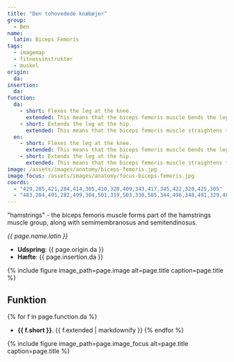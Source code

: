 ```yaml
---
title: "Den tohovedede knæbøjer"
group:
  - Ben
name:
  latin: Biceps Femoris
tags:
  - imagemap
  - fitnessinstruktør
  - muskel
origin: 
  da: 
insertion: 
  da: 
function:
  da:
    - short: Flexes the leg at the knee.
      extended: This means that the biceps femoris muscle bends the leg at the knee joint such that there is a decrease in the angle between the lower leg and the upper leg.
    - short: Extends the leg at the hip.
      extended: This means that the biceps femoris muscle straightens the hip joint such that there is an increase in the angle between the upper leg and the torso.
  en:
    - short: Flexes the leg at the knee.
      extended: This means that the biceps femoris muscle bends the leg at the knee joint such that there is a decrease in the angle between the lower leg and the upper leg.
    - short: Extends the leg at the hip.
      extended: This means that the biceps femoris muscle straightens the hip joint such that there is an increase in the angle between the upper leg and the torso.
image: /assets/images/anatomy/biceps-femoris.jpg
image_focus: /assets/images/anatomy/focus-biceps-femoris.jpg
coords:
  - "429,285,421,284,414,305,410,328,409,343,417,345,422,328,425,305"
  - "483,284,491,282,499,304,501,319,503,330,505,344,496,348,491,329,487,301"
---
```


"hamstrings" - the biceps femoris muscle forms part of the hamstrings muscle group, along with semimembranosus and semitendinosus.

_{{ page.name.latin }}_

- **Udspring**: {{ page.origin.da }}
- **Hæfte**: {{ page.insertion.da }}

{% include figure image_path=page.image alt=page.title caption=page.title %}

## Funktion

{% for f in page.function.da %}
- **{{ f.short }}**.
  {{ f.extended | markdownify }}
{% endfor %}

{% include figure image_path=page.image_focus alt=page.title caption=page.title %}
